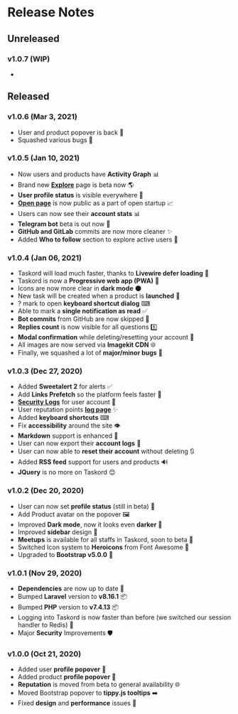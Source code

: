 # Release Notes

## Unreleased

### **v1.0.7** (WIP)

- 

## Released

### **v1.0.6** (Mar 3, 2021)

- User and product popover is back 💬
- Squashed various bugs 🐛

### **v1.0.5** (Jan 10, 2021)

- Now users and products have **Activity Graph** 📊
- Brand new [**Explore**](https://taskord.com/explore) page is beta now 🌎
- **User profile status** is visible everywhere 💭
- [**Open page**](https://taskord.com/open) is now public as a part of open startup 📈
- Users can now see their **account stats** 📊
- **Telegram bot** beta is out now 🤖
- **GitHub and GitLab** commits are now more cleaner ✨
- Added **Who to follow** section to explore active users 👥

### **v1.0.4** (Jan 06, 2021)

- Taskord will load much faster, thanks to **Livewire defer loading** 💨
- Taskord is now a **Progressive web app (PWA)** 🚅
- Icons are now more clear in **dark mode** 🌑
- New task will be created when a product is **launched** 🚀
- ? mark to open **keyboard shortcut dialog** ⌨
- Able to mark a **single notification as read** ✅
- **Bot commits** from GitHub are now skipped 🤖
- **Replies count** is now visible for all questions 1️⃣
- **Modal confirmation** while deleting/resetting your account 🚮
- All images are now served via **Imagekit CDN** 🌐
- Finally, we squashed a lot of **major/minor bugs** 🐛

### **v1.0.3** (Dec 27, 2020)

- Added **Sweetalert 2** for alerts ✅
- Add **Links Prefetch** so the platform feels faster 🚀
- [**Security Logs**](https://taskord.com/settings/logs) for user account 📜
- User reputation points [**log page**](https://taskord.com/reputation) ✨
- Added **keyboard shortcuts** ⌨
- Fix **accessibility** around the site 👁
- **Markdown** support is enhanced 📝
- User can now export their **account logs** 📜
- User can now able to **reset their account** without deleting 🔃
- Added **RSS feed** support for users and products 🔊
- **JQuery** is no more on Taskord 😊

### **v1.0.2** (Dec 20, 2020)

- User can now set **profile status** (still in beta) 💭
- Add Product avatar on the popover 🖼
- Improved **Dark mode**, now it looks even **darker** 🌚
- Improved **sidebar** design 🎨
- **Meetups** is available for all staffs in Taskord, soon to beta 🤝
- Switched Icon system to **Heroicons** from Font Awesome 👀
- Upgraded to **Bootstrap v5.0.0** 🚀

### **v1.0.1** (Nov 29, 2020)

- **Dependencies** are now up to date 📅
- Bumped **Laravel** version to **v8.16.1** 📦
- Bumped **PHP** version to **v7.4.13** 📦
- Logging into Taskord is now faster than before (we switched our session handler to Redis) 💨
- Major **Security** Improvements 🛡

### **v1.0.0** (Oct 21, 2020)

- Added user **profile popover** 💬
- Added product **profile popover** 💬
- **Reputation** is moved from beta to general availability 🌐
- Moved Bootstrap popover to **tippy.js tooltips** ➡️
- Fixed **design** and **performance** issues 🐛

